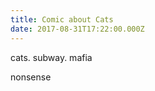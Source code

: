 ```yaml
---
title: Comic about Cats
date: 2017-08-31T17:22:00.000Z
---
```


cats. subway. mafia

<section class="hidden" aria-description="Hidden text" tabindex="0">
nonsense
</section>